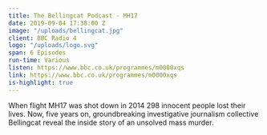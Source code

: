 ```yaml
---
title: The Bellingcat Podcast - MH17
date: 2019-09-04 17:38:00 Z
image: "/uploads/bellingcat.jpg"
client: BBC Radio 4
logo: "/uploads/logo.svg"
span: 6 Episodes
run-time: Various
listen: https://www.bbc.co.uk/programmes/m0000xqs
link: https://www.bbc.co.uk/programmes/m0000xqs
is-highlight: true
---
```


When flight MH17 was shot down in 2014 298 innocent people lost their lives. Now, five years on, groundbreaking investigative journalism collective Bellingcat reveal the inside story of an unsolved mass murder. 